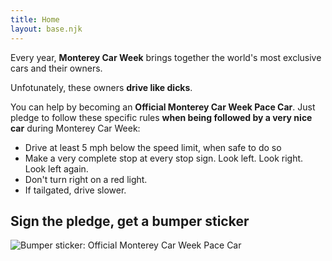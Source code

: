 ```yaml
---
title: Home
layout: base.njk
---
```


Every year, **Monterey Car Week** brings together the world's most exclusive cars and their owners. 

Unfotunately, these owners **drive like dicks**.

You can help by becoming an **Official Monterey Car Week Pace Car**. Just pledge to follow these specific rules **when being followed by a very nice car** during Monterey Car Week:

- Drive at least 5 mph below the speed limit, when safe to do so
- Make a very complete stop at every stop sign. Look left. Look right. Look left again.
- Don't turn right on a red light.
- If tailgated, drive slower.

<div class="sticker">
    <h2>Sign the pledge, get a bumper sticker</h2>
    <img src="/assets/images/sticker.png" alt="Bumper sticker: Official Monterey Car Week Pace Car"/>
    <div style="width:100%;height:500px;" data-fillout-id="jNr4suZZvcus" data-fillout-embed-type="standard" data-fillout-inherit-parameters data-fillout-dynamic-resize></div><script src="https://server.fillout.com/embed/v1/"></script>
  </div>
